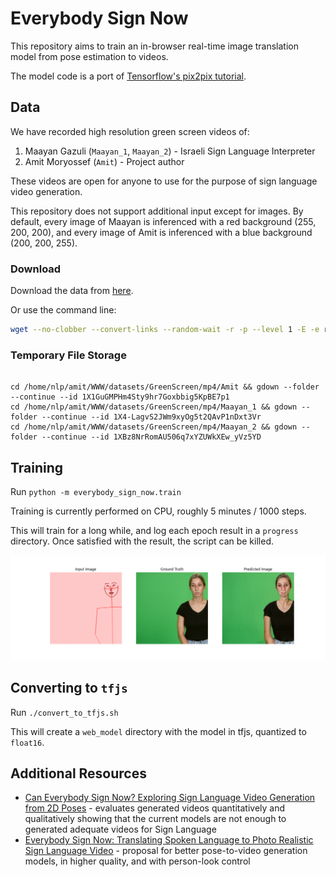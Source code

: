 # Everybody Sign Now

This repository aims to train an in-browser real-time image translation model from pose estimation to videos.

The model code is a port of [Tensorflow's pix2pix tutorial](https://www.tensorflow.org/tutorials/generative/pix2pix).

## Data

We have recorded high resolution green screen videos of:
1. Maayan Gazuli (`Maayan_1`, `Maayan_2`) - Israeli Sign Language Interpreter
2. Amit Moryossef (`Amit`) - Project author

These videos are open for anyone to use for the purpose of sign language video generation.

This repository does not support additional input except for images.
By default, every image of Maayan is inferenced with a red background (255, 200, 200), 
and every image of Amit is inferenced with a blue background (200, 200, 255).

### Download

Download the data from [here](https://nlp.biu.ac.il/~amit/datasets/GreenScreen/).

Or use the command line:
```bash
wget --no-clobber --convert-links --random-wait -r -p --level 1 -E -e robots=off --adjust-extension -U mozilla "https://nlp.biu.ac.il/~amit/datasets/GreenScreen/"
```

### Temporary File Storage

```

cd /home/nlp/amit/WWW/datasets/GreenScreen/mp4/Amit && gdown --folder --continue --id 1X1GuGMPHm4Sty9hr7Goxbbig5KpBE7p1
cd /home/nlp/amit/WWW/datasets/GreenScreen/mp4/Maayan_1 && gdown --folder --continue --id 1X4-LagvS2JWm9xyOg5t2QAvP1nDxt3Vr
cd /home/nlp/amit/WWW/datasets/GreenScreen/mp4/Maayan_2 && gdown --folder --continue --id 1XBz8NrRomAU506q7xYZUWkXEw_yVz5YD
```

## Training

Run `python -m everybody_sign_now.train`

Training is currently performed on CPU, roughly 5 minutes / 1000 steps.

This will train for a long while, and log each epoch result in a `progress` directory.
Once satisfied with the result, the script can be killed.

![Progress Sample](progress_sample.png)

## Converting to `tfjs`

Run `./convert_to_tfjs.sh`

This will create a `web_model` directory with the model in tfjs, quantized to `float16`.

## Additional Resources

- [Can Everybody Sign Now? Exploring Sign Language Video Generation from 2D Poses](https://arxiv.org/abs/2012.10941) - evaluates generated videos quantitatively and qualitatively showing that the current models are not enough to generated adequate videos for Sign Language
- [Everybody Sign Now: Translating Spoken Language to Photo Realistic Sign Language Video](https://arxiv.org/abs/2011.09846) - proposal for better pose-to-video generation models, in higher quality, and with person-look control
